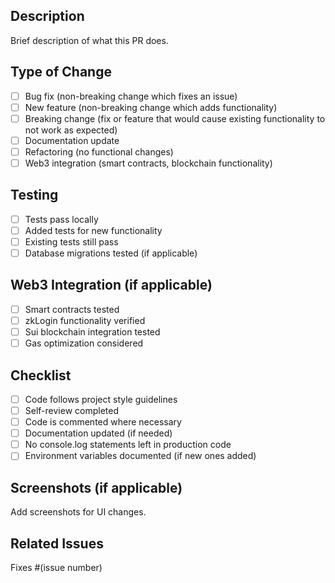 ## Description
Brief description of what this PR does.

## Type of Change
- [ ] Bug fix (non-breaking change which fixes an issue)
- [ ] New feature (non-breaking change which adds functionality)
- [ ] Breaking change (fix or feature that would cause existing functionality to not work as expected)
- [ ] Documentation update
- [ ] Refactoring (no functional changes)
- [ ] Web3 integration (smart contracts, blockchain functionality)

## Testing
- [ ] Tests pass locally
- [ ] Added tests for new functionality
- [ ] Existing tests still pass
- [ ] Database migrations tested (if applicable)

## Web3 Integration (if applicable)
- [ ] Smart contracts tested
- [ ] zkLogin functionality verified
- [ ] Sui blockchain integration tested
- [ ] Gas optimization considered

## Checklist
- [ ] Code follows project style guidelines
- [ ] Self-review completed
- [ ] Code is commented where necessary
- [ ] Documentation updated (if needed)
- [ ] No console.log statements left in production code
- [ ] Environment variables documented (if new ones added)

## Screenshots (if applicable)
Add screenshots for UI changes.

## Related Issues
Fixes #(issue number)